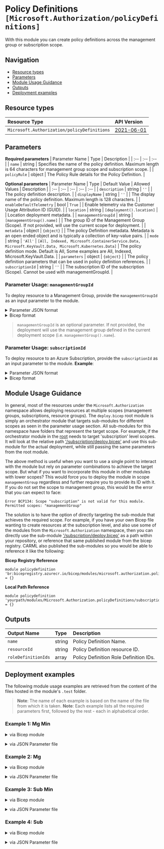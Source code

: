 # Policy Definitions `[Microsoft.Authorization/policyDefinitions]`

With this module you can create policy definitions across the management group or subscription scope.

## Navigation

- [Resource types](#Resource-types)
- [Parameters](#Parameters)
- [Module Usage Guidance](#Module-Usage-Guidance)
- [Outputs](#Outputs)
- [Deployment examples](#Deployment-examples)

## Resource types

| Resource Type | API Version |
| :-- | :-- |
| `Microsoft.Authorization/policyDefinitions` | [2021-06-01](https://docs.microsoft.com/en-us/azure/templates/Microsoft.Authorization/2021-06-01/policyDefinitions) |

## Parameters

**Required parameters**
| Parameter Name | Type | Description |
| :-- | :-- | :-- |
| `name` | string | Specifies the name of the policy definition. Maximum length is 64 characters for management group scope and subscription scope. |
| `policyRule` | object | The Policy Rule details for the Policy Definition. |

**Optional parameters**
| Parameter Name | Type | Default Value | Allowed Values | Description |
| :-- | :-- | :-- | :-- | :-- |
| `description` | string | `''` |  | The policy definition description. |
| `displayName` | string | `''` |  | The display name of the policy definition. Maximum length is 128 characters. |
| `enableDefaultTelemetry` | bool | `True` |  | Enable telemetry via the Customer Usage Attribution ID (GUID). |
| `location` | string | `[deployment().location]` |  | Location deployment metadata. |
| `managementGroupId` | string | `[managementGroup().name]` |  | The group ID of the Management Group (Scope). If not provided, will use the current scope for deployment. |
| `metadata` | object | `{object}` |  | The policy Definition metadata. Metadata is an open ended object and is typically a collection of key-value pairs. |
| `mode` | string | `'All'` | `[All, Indexed, Microsoft.ContainerService.Data, Microsoft.KeyVault.Data, Microsoft.Kubernetes.Data]` | The policy definition mode. Default is All, Some examples are All, Indexed, Microsoft.KeyVault.Data. |
| `parameters` | object | `{object}` |  | The policy definition parameters that can be used in policy definition references. |
| `subscriptionId` | string | `''` |  | The subscription ID of the subscription (Scope). Cannot be used with managementGroupId. |


### Parameter Usage: `managementGroupId`

To deploy resource to a Management Group, provide the `managementGroupId` as an input parameter to the module.

<details>

<summary>Parameter JSON format</summary>

```json
"managementGroupId": {
    "value": "contoso-group"
}
```

</details>


<details>

<summary>Bicep format</summary>

```bicep
managementGroupId: 'contoso-group'
```

</details>
<p>

> `managementGroupId` is an optional parameter. If not provided, the deployment will use the management group defined in the current deployment scope (i.e. `managementGroup().name`).

### Parameter Usage: `subscriptionId`

To deploy resource to an Azure Subscription, provide the `subscriptionId` as an input parameter to the module. **Example**:

<details>

<summary>Parameter JSON format</summary>

```json
"subscriptionId": {
    "value": "12345678-b049-471c-95af-123456789012"
}
```

</details>

<details>

<summary>Bicep format</summary>

```bicep
subscriptionId: '12345678-b049-471c-95af-123456789012'
```

</details>
<p>

## Module Usage Guidance

In general, most of the resources under the `Microsoft.Authorization` namespace allows deploying resources at multiple scopes (management groups, subscriptions, resource groups). The `deploy.bicep` root module is simply an orchestrator module that targets sub-modules for different scopes as seen in the parameter usage section. All sub-modules for this namespace have folders that represent the target scope. For example, if the orchestrator module in the [root](deploy.bicep) needs to target 'subscription' level scopes. It will look at the relative path ['/subscription/deploy.bicep'](./subscription/deploy.bicep) and use this sub-module for the actual deployment, while still passing the same parameters from the root module.

The above method is useful when you want to use a single point to interact with the module but rely on parameter combinations to achieve the target scope. But what if you want to incorporate this module in other modules with lower scopes? This would force you to deploy the module in scope `managementGroup` regardless and further require you to provide its ID with it. If you do not set the scope to management group, this would be the error that you can expect to face:

```bicep
Error BCP134: Scope "subscription" is not valid for this module. Permitted scopes: "managementGroup"
```

The solution is to have the option of directly targeting the sub-module that achieves the required scope. For example, if you have your own Bicep file wanting to create resources at the subscription level, and also use some of the modules from the `Microsoft.Authorization` namespace, then you can directly use the sub-module ['/subscription/deploy.bicep'](./subscription/deploy.bicep) as a path within your repository, or reference that same published module from the bicep registry. CARML also published the sub-modules so you would be able to reference it like the following:

**Bicep Registry Reference**
```bicep
module policydefinition 'br:bicepregistry.azurecr.io/bicep/modules/microsoft.authorization.policydefinitions.subscription:version' = {}
```
**Local Path Reference**
```bicep
module policydefinition 'yourpath/modules/Microsoft.Authorization.policyDefinitions/subscription/deploy.bicep' = {}
```

## Outputs

| Output Name | Type | Description |
| :-- | :-- | :-- |
| `name` | string | Policy Definition Name. |
| `resourceId` | string | Policy Definition resource ID. |
| `roleDefinitionIds` | array | Policy Definition Role Definition IDs. |

## Deployment examples

The following module usage examples are retrieved from the content of the files hosted in the module's `.test` folder.
   >**Note**: The name of each example is based on the name of the file from which it is taken.
   >**Note**: Each example lists all the required parameters first, followed by the rest - each in alphabetical order.

<h3>Example 1: Mg Min</h3>

<details>

<summary>via Bicep module</summary>

```bicep
module policyDefinitions './Microsoft.Authorization/policyDefinitions/deploy.bicep' = {
  name: '${uniqueString(deployment().name)}-policyDefinitions'
  params: {
    // Required parameters
    name: '<<namePrefix>>-mg-min-policyDef'
    policyRule: {
      if: {
        allOf: [
          {
            equals: 'Microsoft.KeyVault/vaults'
            field: 'type'
          }
        ]
      }
      then: {
        effect: '[parameters('effect')]'
      }
    }
    // Non-required parameters
    parameters: {
      effect: {
        allowedValues: [
          'Audit'
        ]
        defaultValue: 'Audit'
        type: 'String'
      }
    }
  }
}
```

</details>
<p>

<details>

<summary>via JSON Parameter file</summary>

```json
{
  "$schema": "https://schema.management.azure.com/schemas/2019-04-01/deploymentParameters.json#",
  "contentVersion": "1.0.0.0",
  "parameters": {
    // Required parameters
    "name": {
      "value": "<<namePrefix>>-mg-min-policyDef"
    },
    "policyRule": {
      "value": {
        "if": {
          "allOf": [
            {
              "equals": "Microsoft.KeyVault/vaults",
              "field": "type"
            }
          ]
        },
        "then": {
          "effect": "[parameters('effect')]"
        }
      }
    },
    // Non-required parameters
    "parameters": {
      "value": {
        "effect": {
          "allowedValues": [
            "Audit"
          ],
          "defaultValue": "Audit",
          "type": "String"
        }
      }
    }
  }
}
```

</details>
<p>

<h3>Example 2: Mg</h3>

<details>

<summary>via Bicep module</summary>

```bicep
module policyDefinitions './Microsoft.Authorization/policyDefinitions/deploy.bicep' = {
  name: '${uniqueString(deployment().name)}-policyDefinitions'
  params: {
    // Required parameters
    name: '<<namePrefix>>-mg-policyDef'
    policyRule: {
      if: {
        allOf: [
          {
            equals: 'Microsoft.Resources/subscriptions'
            field: 'type'
          }
          {
            exists: 'false'
            field: '[concat('tags[' parameters('tagName') ']')]'
          }
        ]
      }
      then: {
        details: {
          operations: [
            {
              field: '[concat('tags[' parameters('tagName') ']')]'
              operation: 'add'
              value: '[parameters('tagValue')]'
            }
          ]
          roleDefinitionIds: [
            '/providers/microsoft.authorization/roleDefinitions/4a9ae827-6dc8-4573-8ac7-8239d42aa03f'
          ]
        }
        effect: 'modify'
      }
    }
    // Non-required parameters
    description: '[Description] This policy definition is deployed at the management group scope'
    displayName: '[DisplayName] This policy definition is deployed at the management group scope'
    managementGroupId: '<<managementGroupId>>'
    metadata: {
      category: 'Security'
    }
    parameters: {
      tagName: {
        metadata: {
          description: 'Name of the tag such as 'environment''
          displayName: 'Tag Name'
        }
        type: 'String'
      }
      tagValue: {
        metadata: {
          description: 'Value of the tag such as 'production''
          displayName: 'Tag Value'
        }
        type: 'String'
      }
    }
  }
}
```

</details>
<p>

<details>

<summary>via JSON Parameter file</summary>

```json
{
  "$schema": "https://schema.management.azure.com/schemas/2019-04-01/deploymentParameters.json#",
  "contentVersion": "1.0.0.0",
  "parameters": {
    // Required parameters
    "name": {
      "value": "<<namePrefix>>-mg-policyDef"
    },
    "policyRule": {
      "value": {
        "if": {
          "allOf": [
            {
              "equals": "Microsoft.Resources/subscriptions",
              "field": "type"
            },
            {
              "exists": "false",
              "field": "[concat('tags[', parameters('tagName'), ']')]"
            }
          ]
        },
        "then": {
          "details": {
            "operations": [
              {
                "field": "[concat('tags[', parameters('tagName'), ']')]",
                "operation": "add",
                "value": "[parameters('tagValue')]"
              }
            ],
            "roleDefinitionIds": [
              "/providers/microsoft.authorization/roleDefinitions/4a9ae827-6dc8-4573-8ac7-8239d42aa03f"
            ]
          },
          "effect": "modify"
        }
      }
    },
    // Non-required parameters
    "description": {
      "value": "[Description] This policy definition is deployed at the management group scope"
    },
    "displayName": {
      "value": "[DisplayName] This policy definition is deployed at the management group scope"
    },
    "managementGroupId": {
      "value": "<<managementGroupId>>"
    },
    "metadata": {
      "value": {
        "category": "Security"
      }
    },
    "parameters": {
      "value": {
        "tagName": {
          "metadata": {
            "description": "Name of the tag, such as 'environment'",
            "displayName": "Tag Name"
          },
          "type": "String"
        },
        "tagValue": {
          "metadata": {
            "description": "Value of the tag, such as 'production'",
            "displayName": "Tag Value"
          },
          "type": "String"
        }
      }
    }
  }
}
```

</details>
<p>

<h3>Example 3: Sub Min</h3>

<details>

<summary>via Bicep module</summary>

```bicep
module policyDefinitions './Microsoft.Authorization/policyDefinitions/deploy.bicep' = {
  name: '${uniqueString(deployment().name)}-policyDefinitions'
  params: {
    // Required parameters
    name: '<<namePrefix>>-sub-min-policyDef'
    policyRule: {
      if: {
        allOf: [
          {
            equals: 'Microsoft.KeyVault/vaults'
            field: 'type'
          }
        ]
      }
      then: {
        effect: '[parameters('effect')]'
      }
    }
    // Non-required parameters
    parameters: {
      effect: {
        allowedValues: [
          'Audit'
        ]
        defaultValue: 'Audit'
        type: 'String'
      }
    }
    subscriptionId: '<<subscriptionId>>'
  }
}
```

</details>
<p>

<details>

<summary>via JSON Parameter file</summary>

```json
{
  "$schema": "https://schema.management.azure.com/schemas/2019-04-01/deploymentParameters.json#",
  "contentVersion": "1.0.0.0",
  "parameters": {
    // Required parameters
    "name": {
      "value": "<<namePrefix>>-sub-min-policyDef"
    },
    "policyRule": {
      "value": {
        "if": {
          "allOf": [
            {
              "equals": "Microsoft.KeyVault/vaults",
              "field": "type"
            }
          ]
        },
        "then": {
          "effect": "[parameters('effect')]"
        }
      }
    },
    // Non-required parameters
    "parameters": {
      "value": {
        "effect": {
          "allowedValues": [
            "Audit"
          ],
          "defaultValue": "Audit",
          "type": "String"
        }
      }
    },
    "subscriptionId": {
      "value": "<<subscriptionId>>"
    }
  }
}
```

</details>
<p>

<h3>Example 4: Sub</h3>

<details>

<summary>via Bicep module</summary>

```bicep
module policyDefinitions './Microsoft.Authorization/policyDefinitions/deploy.bicep' = {
  name: '${uniqueString(deployment().name)}-policyDefinitions'
  params: {
    // Required parameters
    name: '<<namePrefix>>-sub-policyDef'
    policyRule: {
      if: {
        allOf: [
          {
            equals: 'Microsoft.Resources/subscriptions'
            field: 'type'
          }
          {
            exists: 'false'
            field: '[concat('tags[' parameters('tagName') ']')]'
          }
        ]
      }
      then: {
        details: {
          operations: [
            {
              field: '[concat('tags[' parameters('tagName') ']')]'
              operation: 'add'
              value: '[parameters('tagValue')]'
            }
          ]
          roleDefinitionIds: [
            '/providers/microsoft.authorization/roleDefinitions/4a9ae827-6dc8-4573-8ac7-8239d42aa03f'
          ]
        }
        effect: 'modify'
      }
    }
    // Non-required parameters
    description: '[Description] This policy definition is deployed at subscription scope'
    displayName: '[DisplayName] This policy definition is deployed at subscription scope'
    metadata: {
      category: 'Security'
    }
    parameters: {
      tagName: {
        metadata: {
          description: 'Name of the tag such as 'environment''
          displayName: 'Tag Name'
        }
        type: 'String'
      }
      tagValue: {
        metadata: {
          description: 'Value of the tag such as 'production''
          displayName: 'Tag Value'
        }
        type: 'String'
      }
    }
    subscriptionId: '<<subscriptionId>>'
  }
}
```

</details>
<p>

<details>

<summary>via JSON Parameter file</summary>

```json
{
  "$schema": "https://schema.management.azure.com/schemas/2019-04-01/deploymentParameters.json#",
  "contentVersion": "1.0.0.0",
  "parameters": {
    // Required parameters
    "name": {
      "value": "<<namePrefix>>-sub-policyDef"
    },
    "policyRule": {
      "value": {
        "if": {
          "allOf": [
            {
              "equals": "Microsoft.Resources/subscriptions",
              "field": "type"
            },
            {
              "exists": "false",
              "field": "[concat('tags[', parameters('tagName'), ']')]"
            }
          ]
        },
        "then": {
          "details": {
            "operations": [
              {
                "field": "[concat('tags[', parameters('tagName'), ']')]",
                "operation": "add",
                "value": "[parameters('tagValue')]"
              }
            ],
            "roleDefinitionIds": [
              "/providers/microsoft.authorization/roleDefinitions/4a9ae827-6dc8-4573-8ac7-8239d42aa03f"
            ]
          },
          "effect": "modify"
        }
      }
    },
    // Non-required parameters
    "description": {
      "value": "[Description] This policy definition is deployed at subscription scope"
    },
    "displayName": {
      "value": "[DisplayName] This policy definition is deployed at subscription scope"
    },
    "metadata": {
      "value": {
        "category": "Security"
      }
    },
    "parameters": {
      "value": {
        "tagName": {
          "metadata": {
            "description": "Name of the tag, such as 'environment'",
            "displayName": "Tag Name"
          },
          "type": "String"
        },
        "tagValue": {
          "metadata": {
            "description": "Value of the tag, such as 'production'",
            "displayName": "Tag Value"
          },
          "type": "String"
        }
      }
    },
    "subscriptionId": {
      "value": "<<subscriptionId>>"
    }
  }
}
```

</details>
<p>
